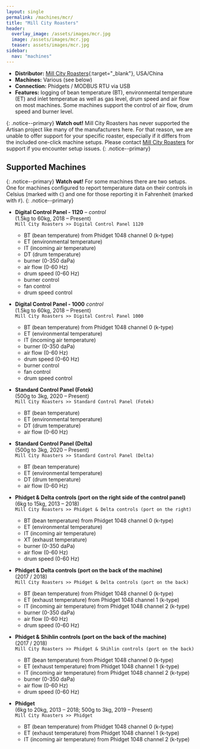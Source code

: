 ```yaml
---
layout: single
permalink: /machines/mcr/
title: "Mill City Roasters"
header:
  overlay_image: /assets/images/mcr.jpg
  image: /assets/images/mcr.jpg
  teaser: assets/images/mcr.jpg
sidebar:
  nav: "machines"
---
```


* __Distributor:__ [Mill City Roasters](http://millcityroasters.com/){:target="_blank"}, USA/China
* __Machines:__ Various (see below)
* __Connection:__ Phidgets / MODBUS RTU via USB
* __Features:__ logging of bean temperature (BT), environmental temperature (ET) and inlet temperatue as well as gas level, drum speed and air flow on most machines. Some machines support the control of air flow, drum speed and burner level.

{: .notice--primary}
**Watch out!** Mill City Roasters has never supported the Artisan project like many of the manufacturers here.  For that reason, we are unable to offer support for your specific roaster, especially if it differs from the included one-click machine setups.  Please contact [Mill City Roasters](http://millcityroasters.com/) for support if you encounter setup issues.
{: .notice--primary}

## Supported Machines

{: .notice--primary}
**Watch out!**
For some machines there are two setups. One for machines configured to report temperature data on their controls in Celsius (marked with `C`) and one for those reporting it in Fahrenheit (marked with `F`).
{: .notice--primary}

* __Digital Control Panel - 1120__ – _control_  
(1.5kg to 60kg, 2018 – Present)  
`Mill City Roasters >> Digital Control Panel 1120`  
  - BT (bean temperature) from Phidget 1048 channel 0 (k-type)
  - ET (environmental temperature)
  - IT (incoming air temperature)
  - DT (drum temperature)
  - burner (0-350 daPa)
  - air flow (0-60 Hz)
  - drum speed (0-60 Hz)
  - burner control
  - fan control
  - drum speed control

* __Digital Control Panel - 1000__ _control_   
(1.5kg to 60kg, 2018 – Present)  
`Mill City Roasters >> Digital Control Panel 1000`  
  - BT (bean temperature) from Phidget 1048 channel 0 (k-type)
  - ET (environmental temperature)
  - IT (incoming air temperature)
  - burner (0-350 daPa)
  - air flow (0-60 Hz)
  - drum speed (0-60 Hz)
  - burner control
  - fan control
  - drum speed control

* __Standard Control Panel (Fotek)__  
(500g to 3kg, 2020 – Present)  
`Mill City Roasters >> Standard Control Panel (Fotek)`  
  - BT (bean temperature)
  - ET (environmental temperature)
  - DT (drum temperature)
  - air flow (0-60 Hz)

* __Standard Control Panel (Delta)__  
(500g to 3kg, 2020 – Present)  
`Mill City Roasters >> Standard Control Panel (Delta)`  
  - BT (bean temperature)
  - ET (environmental temperature)
  - DT (drum temperature)
  - air flow (0-60 Hz)

* __Phidget & Delta controls (port on the right side of the control panel)__  
(6kg to 15kg, 2013 – 2018)  
`Mill City Roasters >> Phidget & Delta controls (port on the right)`  
  - BT (bean temperature) from Phidget 1048 channel 0 (k-type)
  - ET (environmental temperature)
  - IT (incoming air temperature)
  - XT (exhaust temperature)
  - burner (0-350 daPa)
  - air flow (0-60 Hz)
  - drum speed (0-60 Hz)

* __Phidget & Delta controls (port on the back of the machine)__  
(2017 / 2018)  
`Mill City Roasters >> Phidget & Delta controls (port on the back)`
  - BT (bean temperature) from Phidget 1048 channel 0 (k-type)
  - ET (exhaust temperature) from Phidget 1048 channel 1 (k-type)
  - IT (incoming air temperature) from Phidget 1048 channel 2 (k-type)
  - burner (0-350 daPa)
  - air flow (0-60 Hz)
  - drum speed (0-60 Hz)

* __Phidget & Shihlin controls (port on the back of the machine)__  
(2017 / 2018)  
`Mill City Roasters >> Phidget & Shihlin controls (port on the back)`
  - BT (bean temperature) from Phidget 1048 channel 0 (k-type)
  - ET (exhaust temperature) from Phidget 1048 channel 1 (k-type)
  - IT (incoming air temperature) from Phidget 1048 channel 2 (k-type)
  - burner (0-350 daPa)
  - air flow (0-60 Hz)
  - drum speed (0-60 Hz)
 
* __Phidget__  
(6kg to 20kg, 2013 – 2018; 500g to 3kg, 2019 – Present)  
`Mill City Roasters >> Phidget`
  - BT (bean temperature) from Phidget 1048 channel 0 (k-type)
  - ET (exhaust temperature) from Phidget 1048 channel 1 (k-type)
  - IT (incoming air temperature) from Phidget 1048 channel 2 (k-type)
